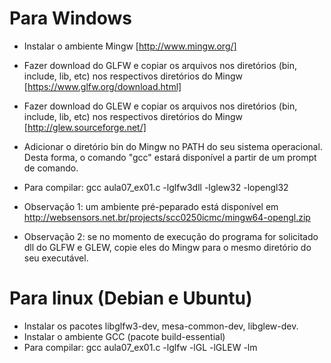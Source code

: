 
# Para Windows
* Instalar o ambiente Mingw [http://www.mingw.org/]
* Fazer download do GLFW e copiar os arquivos nos diretórios (bin, include, lib, etc) nos respectivos diretórios do Mingw [https://www.glfw.org/download.html]
* Fazer download do GLEW e copiar os arquivos nos diretórios (bin, include, lib, etc) nos respectivos diretórios do Mingw [http://glew.sourceforge.net/]
* Adicionar o diretório bin do Mingw no PATH do seu sistema operacional. Desta forma, o comando "gcc" estará disponível a partir de um prompt de comando.

* Para compilar:  gcc aula07_ex01.c -lglfw3dll -lglew32 -lopengl32

* Observação 1: um ambiente pré-peparado está disponível em http://websensors.net.br/projects/scc0250icmc/mingw64-opengl.zip
* Observação 2: se no momento de execução do programa for solicitado dll do GLFW e GLEW, copie eles do Mingw para o mesmo diretório do seu executável.

# Para linux (Debian e Ubuntu)
* Instalar os pacotes libglfw3-dev, mesa-common-dev, libglew-dev.
* Instalar o ambiente GCC (pacote build-essential)
* Para compilar: gcc aula07_ex01.c -lglfw -lGL -lGLEW -lm
